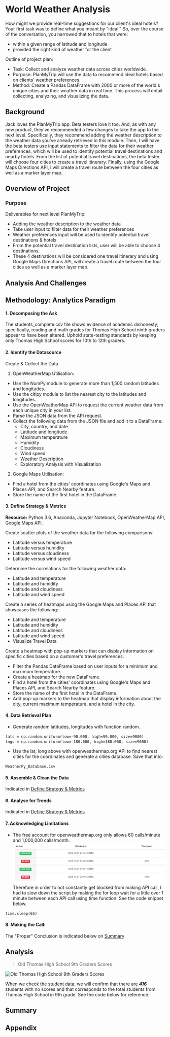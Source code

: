 # World Weather Analysis

How might we provide real-time suggestions for our client's ideal hotels? Your first task was to define what you meant by "ideal." So, over the course of the conversation, you narrowed that to hotels that were:
* within a given range of latitude and longitude
* provided the right kind of weather for the client

Outline of project plan:

* Task: Collect and analyze weather data across cities worldwide.
* Purpose: PlanMyTrip will use the data to recommend ideal hotels based on clients' weather preferences.
* Method: Create a Pandas DataFrame with 2000 or more of the world's unique cities and their weather data in real time. This process will entail collecting, analyzing, and visualizing the data.



## Background

Jack loves the PlanMyTrip app. Beta testers love it too. And, as with any new product, they’ve recommended a few changes to take the app to the next level. Specifically, they recommend adding the weather description to the weather data you’ve already retrieved in this module.
Then, I will have the beta testers use input statements to filter the data for their weather preferences, which will be used to identify potential travel destinations and nearby hotels.
From the list of potential travel destinations, the beta tester will choose four cities to create a travel itinerary. Finally, using the Google Maps Directions API, I will create a travel route between the four cities as well as a marker layer map.

## Overview of Project

### Purpose

Deliverables for next level PlanMyTrip:
* Adding the weather description to the weather data
* Take user input to filter data for their weather preferences
* Weather preferences input will be used to identify potential travel destinations & hotels
* From the potential travel destination lists, user will be able to choose 4 destinations.
* These 4 destinations will be considered one travel itinerary and using Google Maps Directions API, will create a travel route between the four cities as well as a marker layer map.

## Analysis And Challenges

## Methodology: Analytics Paradigm

#### 1. Decomposing the Ask
The students_complete.csv file shows evidence of academic dishonesty; specifically, reading and math grades for Thomas High School ninth graders appear to have been altered. Uphold state-testing standards by keeping only Thomas High School scores for 10th to 12th graders.

#### 2. Identify the Datasource

Create & Collect the Data

1. OpenWeatherMap Utilisation:
* Use the NumPy module to generate more than 1,500 random latitudes and longitudes.
* Use the citipy module to list the nearest city to the latitudes and longitudes.
* Use the OpenWeatherMap API to request the current weather data from each unique city in your list.
* Parse the JSON data from the API request.
* Collect the following data from the JSON file and add it to a DataFrame:
  - City, country, and date
  - Latitude and longitude
  - Maximum temperature
  - Humidity
  - Cloudiness
  - Wind speed
  - Weather Description
  - Exploratory Analysis with Visualization

2. Google Maps Utilisation:
  * Find a hotel from the cities' coordinates using Google's Maps and Places API, and Search Nearby feature.
  * Store the name of the first hotel in the DataFrame.

#### 3. Define Strategy & Metrics
**Resource:** Python 3.6, Anaconda, Jupyter Notebook, OpenWeatherMap API, Google Maps API.


Create scatter plots of the weather data for the following comparisons:
* Latitude versus temperature
* Latitude versus humidity
* Latitude versus cloudiness
* Latitude versus wind speed

Determine the correlations for the following weather data:
* Latitude and temperature
* Latitude and humidity
* Latitude and cloudiness
* Latitude and wind speed

Create a series of heatmaps using the Google Maps and Places API that showcases the following:
* Latitude and temperature
* Latitude and humidity
* Latitude and cloudiness
* Latitude and wind speed
* Visualize Travel Data

Create a heatmap with pop-up markers that can display information on specific cities based on a customer's travel preferences.
* Filter the Pandas DataFrame based on user inputs for a minimum and maximum temperature.
* Create a heatmap for the new DataFrame.
* Find a hotel from the cities' coordinates using Google's Maps and Places API, and Search Nearby feature.
* Store the name of the first hotel in the DataFrame.
* Add pop-up markers to the heatmap that display information about the city, current maximum temperature, and a hotel in the city.

#### 4. Data Retrieval Plan
* Generate random latitudes, longitudes with function random.
```
lats = np.random.uniform(low=-90.000, high=90.000, size=9000)
lngs = np.random.uniform(low=-180.000, high=180.000, size=9000)
```
* Use the lat, long above with openweathermap.org API to find nearest cities for the coordinates and generate a cities database. Save that into:
```
WeatherPy_Database.csv
```


#### 5. Assemble & Clean the Data
Indicated in [Define Strategy & Metrics](#define-strategy--metrics)

#### 6. Analyse for Trends
Indicated in [Define Strategy & Metrics](#define-strategy--metrics)

#### 7. Acknowledging Limitations
* The free account for openweathermap.org only allows 60 calls/minute and 1,000,000 calls/month.
![blocked by OpenWeatherMap](images/openweatherapi_block.png)
Therefore in order to not constantly get blocked from making API call, I had to slow down the script by making the for loop wait for a little over 1 minute between each API call using time function. See the code snippet below.
```
time.sleep(65)
```


#### 8. Making the Call:
The "Proper" Conclusion is indicated below on [Summary](#summary)

## Analysis



>Old Thomas High School 9th Graders Scores

![Old Thomas High School 9th Graders Scores](resources/Old_student_data.png)


When we check the student data, we will confirm that there are _**416**_ students with no scores and that corresponds to the total students from Thomas High School in 9th grade. See the code below for reference.


## Summary



## Appendix
